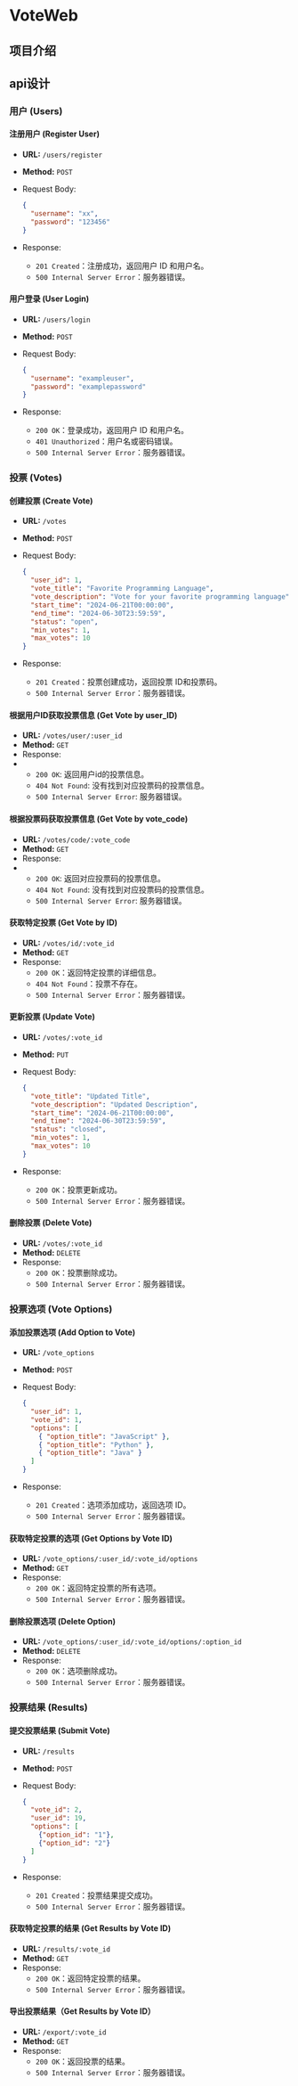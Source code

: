 # VoteWeb

## 项目介绍

## api设计

### 用户 (Users)

#### 注册用户 (Register User)

- **URL:** `/users/register`

- **Method:** `POST`

- Request Body:

  ```json
  {
    "username": "xx",
    "password": "123456"
  }
  ```

- Response:

  - `201 Created`：注册成功，返回用户 ID 和用户名。
  - `500 Internal Server Error`：服务器错误。

#### 用户登录 (User Login)

- **URL:** `/users/login`

- **Method:** `POST`

- Request Body:

  ```json
  {
    "username": "exampleuser",
    "password": "examplepassword"
  }
  ```

- Response:

  - `200 OK`：登录成功，返回用户 ID 和用户名。
  - `401 Unauthorized`：用户名或密码错误。
  - `500 Internal Server Error`：服务器错误。

### 投票 (Votes)

#### 创建投票 (Create Vote)

- **URL:** `/votes`

- **Method:** `POST`

- Request Body:

  ```json
  {
    "user_id": 1,
    "vote_title": "Favorite Programming Language",
    "vote_description": "Vote for your favorite programming language",
    "start_time": "2024-06-21T00:00:00",
    "end_time": "2024-06-30T23:59:59",
    "status": "open",
    "min_votes": 1,
    "max_votes": 10
  }
  ```

- Response:

  - `201 Created`：投票创建成功，返回投票 ID和投票码。
  - `500 Internal Server Error`：服务器错误。

#### 根据用户ID获取投票信息 (Get Vote by user_ID) 

- **URL:** `/votes/user/:user_id` 
- **Method:** `GET` 
- Response: 
- - `200 OK`: 返回用户id的投票信息。   
  - `404 Not Found`: 没有找到对应投票码的投票信息。  
  - `500 Internal Server Error`: 服务器错误。

#### 根据投票码获取投票信息 (Get Vote by vote_code) 

- **URL:** `/votes/code/:vote_code` 
- **Method:** `GET` 
- Response: 
- - `200 OK`: 返回对应投票码的投票信息。   
  - `404 Not Found`: 没有找到对应投票码的投票信息。  
  - `500 Internal Server Error`: 服务器错误。

#### 获取特定投票 (Get Vote by ID)

- **URL:** `/votes/id/:vote_id`
- **Method:** `GET`
- Response:
  - `200 OK`：返回特定投票的详细信息。
  - `404 Not Found`：投票不存在。
  - `500 Internal Server Error`：服务器错误。

#### 更新投票 (Update Vote)

- **URL:** `/votes/:vote_id`

- **Method:** `PUT`

- Request Body:

  ```json
  {
    "vote_title": "Updated Title",
    "vote_description": "Updated Description",
    "start_time": "2024-06-21T00:00:00",
    "end_time": "2024-06-30T23:59:59",
    "status": "closed",
    "min_votes": 1,
    "max_votes": 10
  }
  ```

- Response:

  - `200 OK`：投票更新成功。
  - `500 Internal Server Error`：服务器错误。

#### 删除投票 (Delete Vote)

- **URL:** `/votes/:vote_id`
- **Method:** `DELETE`
- Response:
  - `200 OK`：投票删除成功。
  - `500 Internal Server Error`：服务器错误。

### 投票选项 (Vote Options)

#### 添加投票选项 (Add Option to Vote)

- **URL:** `/vote_options`

- **Method:** `POST`

- Request Body:

  ```json
  {
    "user_id": 1,
    "vote_id": 1,
    "options": [
      { "option_title": "JavaScript" },
      { "option_title": "Python" },
      { "option_title": "Java" }
    ]
  }
  ```

- Response:

  - `201 Created`：选项添加成功，返回选项 ID。
  - `500 Internal Server Error`：服务器错误。

#### 获取特定投票的选项 (Get Options by Vote ID)

- **URL:** `/vote_options/:user_id/:vote_id/options`
- **Method:** `GET`
- Response:
  - `200 OK`：返回特定投票的所有选项。
  - `500 Internal Server Error`：服务器错误。

#### 删除投票选项 (Delete Option)

- **URL:** `/vote_options/:user_id/:vote_id/options/:option_id`
- **Method:** `DELETE`
- Response:
  - `200 OK`：选项删除成功。
  - `500 Internal Server Error`：服务器错误。

### 投票结果 (Results)

#### 提交投票结果 (Submit Vote)

- **URL:** `/results`

- **Method:** `POST`

- Request Body:

  ```json
  {
    "vote_id": 2,
    "user_id": 19,
    "options": [
      {"option_id": "1"},
      {"option_id": "2"}
    ]
  }
  ```

- Response:

  - `201 Created`：投票结果提交成功。
  - `500 Internal Server Error`：服务器错误。

#### 获取特定投票的结果 (Get Results by Vote ID)

- **URL:** `/results/:vote_id`
- **Method:** `GET`
- Response:
  - `200 OK`：返回特定投票的结果。
  - `500 Internal Server Error`：服务器错误。

#### 导出投票结果（Get Results by Vote ID）

- **URL:** `/export/:vote_id`
- **Method:** `GET`
- Response:
  - `200 OK`：返回投票的结果。
  - `500 Internal Server Error`：服务器错误。